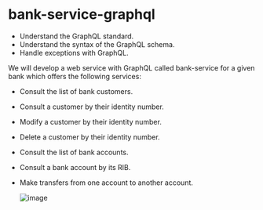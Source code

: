 # bank-service-graphql
- Understand the GraphQL standard.
- Understand the syntax of the GraphQL schema.
- Handle exceptions with GraphQL.

We will develop a web service with GraphQL called bank-service for a given bank which offers the following services:
- Consult the list of bank customers.
- Consult a customer by their identity number.
- Modify a customer by their identity number.
- Delete a customer by their identity number.
- Consult the list of bank accounts.
- Consult a bank account by its RIB.
- Make transfers from one account to another account.

  ![image](https://github.com/abbouformations/bank-service-graphql/assets/135717843/d65afbd0-4b65-4445-b01e-1e8fde02e123)

